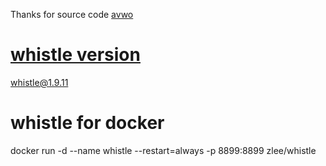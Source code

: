 Thanks for source code
[avwo](https://github.com/avwo/whistle)

# [whistle version](https://www.npmjs.com/package/whistle)
whistle@1.9.11
# whistle for docker
docker run -d --name whistle --restart=always -p 8899:8899 zlee/whistle
